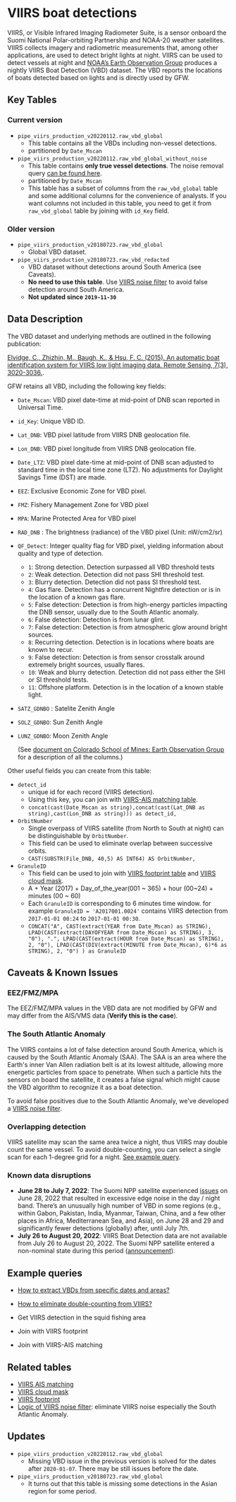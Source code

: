 # VIIRS boat detections

VIIRS, or Visible Infrared Imaging Radiometer Suite, is a sensor onboard the Suomi National Polar-orbiting Partnership and NOAA-20 weather satellites. VIIRS collects imagery and radiometric measurements that, among other applications, are used to detect bright lights at night. VIIRS can be used to detect vessels at night and [NOAA’s Earth Observation Group](https://www.ngdc.noaa.gov/eog/index.html) produces a nightly VIIRS Boat Detection (VBD) dataset. The VBD reports the locations of boats detected based on lights and is directly used by GFW.

## Key Tables

### Current version

- `pipe_viirs_production_v20220112.raw_vbd_global`
  - This table contains all the VBDs including non-vessel detections.
  - partitioned by `Date_Mscan`
- `pipe_viirs_production_v20220112.raw_vbd_global_without_noise`
  - This table contains **only true vessel detections**. The noise removal query [can be found here](https://github.com/GlobalFishingWatch/pipe-viirs/blob/main/assets/load-vbd-without-noise.sql.j2#L51).
  - partitioned by `Date_Mscan`
  - This table has a subset of columns from the `raw_vbd_global` table and some additional columns for the convenience of analysts. If you want columns not included in this table, you need to get it from `raw_vbd_global` table by joining with `id_Key` field. 

### Older version

- `pipe_viirs_production_v20180723.raw_vbd_global`
  - Global VBD dataset. 
- `pipe_viirs_production_v20180723.raw_vbd_redacted`
  - VBD dataset without detections around South America (see Caveats).
  - **No need to use this table**. Use [VIIRS noise filter](VIIRS-noise-filter) to avoid false detection around South America. 
  - **Not updated since `2019-11-30`**

## Data Description

The VBD dataset and underlying methods are outlined in the following publication:

[Elvidge, C., Zhizhin, M., Baugh, K., & Hsu, F. C. (2015). An automatic boat identification system for VIIRS low light imaging data. Remote Sensing, 7(3), 3020-3036.](https://www.mdpi.com/2072-4292/7/3/3020). 

GFW retains all VBD, including the following key fields:

+ `Date_Mscan`: VBD pixel date-time at mid-point of DNB scan reported in Universal Time.
+ `id_Key`: Unique VBD ID.
+ `Lat_DNB`: VBD pixel latitude from VIIRS DNB geolocation file.
+ `Lon_DNB`: VBD pixel longitude from VIIRS DNB geolocation file.
+ `Date_LTZ`: VBD pixel date-time at mid-point of DNB scan adjusted to standard time in the local time zone (LTZ). No adjustments for Daylight Savings Time (DST) are made.
+ `EEZ`: Exclusive Economic Zone for VBD pixel.
+ `FMZ`: Fishery Management Zone for VBD pixel
+ `MPA`: Marine Protected Area for VBD pixel
+ `RAD_DNB` : The brightness (radiance) of the VBD pixel (Unit: nW/cm2/sr)
+ `QF_Detect`: Integer quality flag for VBD pixel, yielding information about quality and type of detection.
  + `1`: Strong detection. Detection surpassed all VBD threshold tests
  + `2`: Weak detection. Detection did not pass SHI threshold test.
  + `3`: Blurry detection. Detection did not pass SI threshold test.
  + `4`: Gas flare. Detection has a concurrent Nightfire detection or is in the location of a known gas flare.
  + `5`: False detection: Detection is from high-energy particles impacting the DNB sensor, usually due to the South Atlantic anomaly.
  + `6`: False detection: Detection is from lunar glint.
  + `7`: False detection: Detection is from atmospheric glow around bright sources.
  + `8`: Recurring detection. Detection is in locations where boats are known to recur.
  + `9`: False detection: Detection is from sensor crosstalk around extremely bright sources, usually flares.
  + `10`: Weak and blurry detection. Detection did not pass either the SHI or SI threshold tests.
  + `11`: Offshore platform. Detection is in the location of a known stable light.
+ `SATZ_GDNBO` : Satelite Zenith Angle
+ `SOLZ_GDNBO`: Sun Zenith Angle
+ `LUNZ_GDNBO`: Moon Zenith Angle

  (See [document on Colorado School of Mines: Earth Observation Group](https://eogdata.mines.edu/vbd/vbd_readme_v23_r20180824.xlsx) for a description of all the columns.)

Other useful fields you can create from this table: 

- `detect_id`
    - unique id for each record (VIIRS detection).
    - Using this key, you can join with [VIIRS-AIS matching table](VIIRS-AIS-matching).
    - `concat(cast(Date_Mscan as string),concat(cast(Lat_DNB as string),cast(Lon_DNB as string))) as detect_id,`
- `OrbitNumber`
  - Single overpass of VIIRS satellite (from North to South at night) can be distinguishable by `OrbitNumber`.
  - This field can be used to eliminate overlap between successive orbits.
  - `CAST(SUBSTR(File_DNB, 40,5) AS INT64) AS OrbitNumber,`
- `GranuleID`
  - This field can be used to join with [VIIRS footprint table](VIIRS-footprint) and [VIIRS cloud mask](VIIRS-cloud-mask).
  - A + Year (2017) + Day_of_the_year(001 ~ 365) + hour (00~24) + minutes (00 ~ 60)
  - Each `GranuleID` is corresponding to 6 minutes time window. for example `GranuleID = 'A2017001.0024'` contains VIIRS detection from `2017-01-01 00:24` to `2017-01-01 00:30`.
  - `CONCAT("A", CAST(extract(YEAR from Date_Mscan) as STRING), LPAD(CAST(extract(DAYOFYEAR from Date_Mscan) as STRING), 3, "0"), ".", LPAD(CAST(extract(HOUR from Date_Mscan) as STRING), 2, "0"), LPAD(CAST(DIV(extract(MINUTE from Date_Mscan), 6)*6 as STRING), 2, "0") ) as GranuleID`



## Caveats & Known Issues

### EEZ/FMZ/MPA

The EEZ/FMZ/MPA values in the VBD data are not modified by GFW and may differ from the AIS/VMS data (**Verify this is the case**).

### The South Atlantic Anomaly

The VIIRS contains a lot of false detection around South America, which is caused by the South Atlantic Anomaly (SAA). The SAA is an area where the Earth's inner Van Allen radiation belt is at its lowest altitude, allowing more energetic particles from space to penetrate. When such a particle hits the sensors on board the satellite, it creates a false signal which might cause the VBD algorithm to recognize it as a boat detection.

To avoid false positives due to the South Atlantic Anomaly, we've developed a [VIIRS noise filter]( VIIRS-noise-filter). 



### Overlapping detection

VIIRS satellite may scan the same area twice a night, thus VIIRS may double count the same vessel. To avoid double-counting, you can select a single scan for each 1-degree grid for a night. [See example query](Excluding-overlapping-detection-of-VIIRS).


### Known data disruptions
- **June 28 to July 7, 2022**: The Suomi NPP satellite experienced [issues](https://www.ospo.noaa.gov/data/messages/2022/07/MSG_20220707_2318.html) on June 28, 2022 that resulted in excessive edge noise in the day / night band. There’s an unusually high number of VBD in some regions (e.g., within Gabon, Pakistan, India, Myanmar, Taiwan, China, and a few other places in Africa, Mediterranean Sea, and Asia), on June 28 and 29 and significantly fewer detections (globally) after, until July 7th.
- **July 26 to August 20, 2022**: VIIRS Boat Detection data are not available from July 26 to August 20, 2022. The Suomi NPP satellite entered a non-nominal state during this period ([announcement](https://lpdaac.usgs.gov/news/suomi-npp-recovers-from-safe-mode2/)).

## Example queries

- [How to extract VBDs from specific dates and areas?](https://github.com/GlobalFishingWatch/bigquery-documentation-wf827/blob/master/queries/viirs_get_points_date_area.sql)

- [How to eliminate double-counting from VIIRS?](https://github.com/GlobalFishingWatch/bigquery-documentation-wf827/blob/master/queries/viirs_get_daily_count_without_double_counting.sql)
- Get VIIRS detection in the squid fishing area
- Join with VIIRS footprint
- Join with VIIRS-AIS matching

## Related tables

- [VIIRS AIS matching](VIIRS-AIS-matching)
- [VIIRS cloud mask](VIIRS-cloud-mask)
- [VIIRS footprint](VIIRS-footprint)
- [Logic of VIIRS noise filter](VIIRS-noise-filter): eliminate VIIRS noise especially the South Atlantic Anomaly.

## Updates

- `pipe_viirs_production_v20220112.raw_vbd_global`
  - Missing VBD issue in the previous version is solved for the dates after `2020-01-07`. There may be still issues before the date. 
- `pipe_viirs_production_v20180723.raw_vbd_global`
  - It turns out that this table is missing some detections in the Asian region for some period.